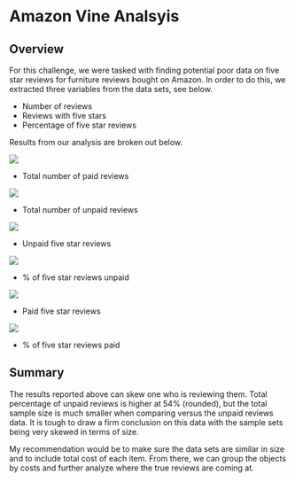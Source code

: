 # Amazon Vine Analsyis 
## Overview 
For this challenge, we were tasked with finding potential poor data on five star reviews for furniture reviews bought on Amazon. In order to do this, we extracted three variables from the data sets, see below. 
* Number of reviews
* Reviews with five stars
* Percentage of five star reviews

Results from our analysis are broken out below. 

![](visuals/paid_reviews.png)
* Total number of paid reviews

![](visuals/unpaid_reviews.png)
* Total number of unpaid reviews 

![](visuals/unpaid_5_star_reviews.png)
* Unpaid five star reviews

![](visuals/prcnt_5_star_unpaid.png)
* % of five star reviews unpaid

![](visuals/paid_5_starreviews.png)
* Paid five star reviews 

![](visuals/prcnt_5_star_paid.png)
* % of five star reviews paid 

## Summary 
The results reported above can skew one who is reviewing them. Total percentage of unpaid reviews is higher at 54% (rounded), but the total sample size is much smaller when comparing versus the unpaid reviews data. It is tough to draw a firm conclusion on this data with the sample sets being very skewed in terms of size. 

My recommendation would be to make sure the data sets are similar in size and to include total cost of each item. From there, we can group the objects by costs and further analyze where the true reviews are coming at. 